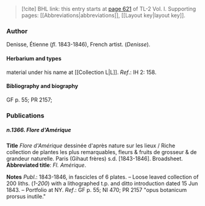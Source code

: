 > [!cite] BHL link: this entry starts at [page 621](https://www.biodiversitylibrary.org/item/103414#page/669/mode/1up) of TL-2 Vol. I.
> Supporting pages: [[Abbreviations|abbreviations]], [[Layout key|layout key]].

### Author

Denisse, Étienne (*fl*. 1843-1846), French artist. (*Denisse*).

#### Herbarium and types

material under his name at [[Collection L|L]].
*Ref*.: IH 2: 158.

#### Bibliography and biography

GF p. 55; PR 2157;

### Publications

##### n.1366. Flore d'Amérique

**Title**
*Flore d'Amérique* dessinée d'après nature sur les lieux / Riche collection de plantes les plus remarquables, fleurs & fruits de grosseur & de grandeur naturelle. Paris (Gihaut frères) s.d. \[1843-1846\]. Broadsheet.
**Abbreviated title**: *Fl. Amérique*.

**Notes**
*Publ*.: 1843-1846, in fascicles of 6 plates. – Loose leaved collection of 200 liths. (*1-200*) with a lithographed t.p. and ditto introduction dated 15 Jun 1843. – Portfolio at NY.
*Ref*.: GF p. 55; NI 470; PR 2157 "opus botanicum prorsus inutile."

